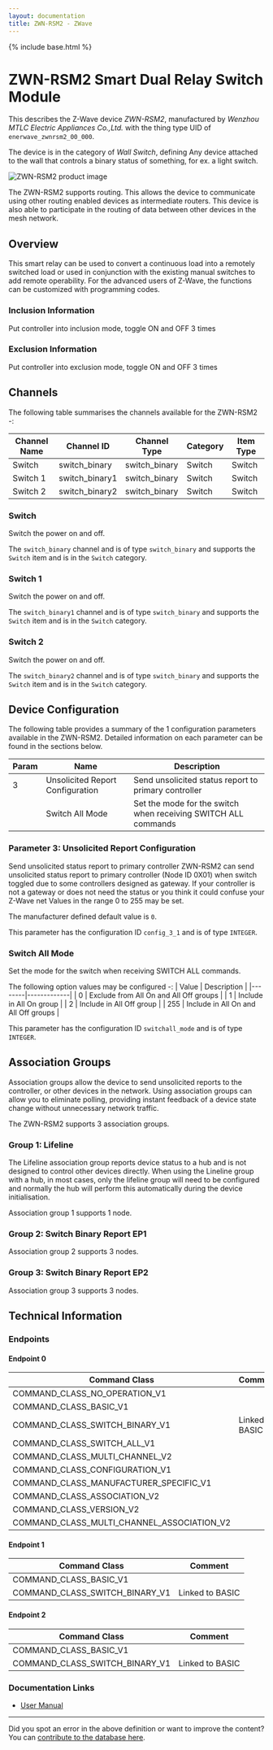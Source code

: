 ```yaml
---
layout: documentation
title: ZWN-RSM2 - ZWave
---
```


{% include base.html %}

# ZWN-RSM2 Smart Dual Relay Switch Module
This describes the Z-Wave device *ZWN-RSM2*, manufactured by *Wenzhou MTLC Electric Appliances Co.,Ltd.* with the thing type UID of ```enerwave_zwnrsm2_00_000```.

The device is in the category of *Wall Switch*, defining Any device attached to the wall that controls a binary status of something, for ex. a light switch.

![ZWN-RSM2 product image](https://www.cd-jackson.com/zwave_device_uploads/465/465_default.png)


The ZWN-RSM2 supports routing. This allows the device to communicate using other routing enabled devices as intermediate routers.  This device is also able to participate in the routing of data between other devices in the mesh network.

## Overview

This smart relay can be used to convert a continuous load into a remotely switched load or used in conjunction with the existing manual switches to add remote operability. For the advanced users of Z-Wave, the functions can be customized with programming codes.

### Inclusion Information

Put controller into inclusion mode, toggle ON and OFF 3 times

### Exclusion Information

Put controller into exclusion mode, toggle ON and OFF 3 times

## Channels

The following table summarises the channels available for the ZWN-RSM2 -:

| Channel Name | Channel ID | Channel Type | Category | Item Type |
|--------------|------------|--------------|----------|-----------|
| Switch | switch_binary | switch_binary | Switch | Switch | 
| Switch 1 | switch_binary1 | switch_binary | Switch | Switch | 
| Switch 2 | switch_binary2 | switch_binary | Switch | Switch | 

### Switch
Switch the power on and off.

The ```switch_binary``` channel and is of type ```switch_binary``` and supports the ```Switch``` item and is in the ```Switch``` category.

### Switch 1
Switch the power on and off.

The ```switch_binary1``` channel and is of type ```switch_binary``` and supports the ```Switch``` item and is in the ```Switch``` category.

### Switch 2
Switch the power on and off.

The ```switch_binary2``` channel and is of type ```switch_binary``` and supports the ```Switch``` item and is in the ```Switch``` category.



## Device Configuration

The following table provides a summary of the 1 configuration parameters available in the ZWN-RSM2.
Detailed information on each parameter can be found in the sections below.

| Param | Name  | Description |
|-------|-------|-------------|
| 3 | Unsolicited Report Configuration | Send unsolicited status report to primary controller |
|  | Switch All Mode | Set the mode for the switch when receiving SWITCH ALL commands |

### Parameter 3: Unsolicited Report Configuration

Send unsolicited status report to primary controller
ZWN-RSM2 can send unsolicited status report to primary controller (Node ID 0X01) when switch toggled due to some controllers designed as gateway. If your controller is not a gateway or does not need the status or you think it could confuse your Z-Wave net
Values in the range 0 to 255 may be set.

The manufacturer defined default value is ```0```.

This parameter has the configuration ID ```config_3_1``` and is of type ```INTEGER```.

### Switch All Mode

Set the mode for the switch when receiving SWITCH ALL commands.

The following option values may be configured -:
| Value  | Description |
|--------|-------------|
| 0 | Exclude from All On and All Off groups |
| 1 | Include in All On group |
| 2 | Include in All Off group |
| 255 | Include in All On and All Off groups |

This parameter has the configuration ID ```switchall_mode``` and is of type ```INTEGER```.


## Association Groups

Association groups allow the device to send unsolicited reports to the controller, or other devices in the network. Using association groups can allow you to eliminate polling, providing instant feedback of a device state change without unnecessary network traffic.

The ZWN-RSM2 supports 3 association groups.

### Group 1: Lifeline

The Lifeline association group reports device status to a hub and is not designed to control other devices directly. When using the Lineline group with a hub, in most cases, only the lifeline group will need to be configured and normally the hub will perform this automatically during the device initialisation.

Association group 1 supports 1 node.

### Group 2: Switch Binary Report EP1


Association group 2 supports 3 nodes.

### Group 3: Switch Binary Report EP2


Association group 3 supports 3 nodes.

## Technical Information

### Endpoints

#### Endpoint 0

| Command Class | Comment |
|---------------|---------|
| COMMAND_CLASS_NO_OPERATION_V1| |
| COMMAND_CLASS_BASIC_V1| |
| COMMAND_CLASS_SWITCH_BINARY_V1| Linked to BASIC|
| COMMAND_CLASS_SWITCH_ALL_V1| |
| COMMAND_CLASS_MULTI_CHANNEL_V2| |
| COMMAND_CLASS_CONFIGURATION_V1| |
| COMMAND_CLASS_MANUFACTURER_SPECIFIC_V1| |
| COMMAND_CLASS_ASSOCIATION_V2| |
| COMMAND_CLASS_VERSION_V2| |
| COMMAND_CLASS_MULTI_CHANNEL_ASSOCIATION_V2| |
#### Endpoint 1

| Command Class | Comment |
|---------------|---------|
| COMMAND_CLASS_BASIC_V1| |
| COMMAND_CLASS_SWITCH_BINARY_V1| Linked to BASIC|
#### Endpoint 2

| Command Class | Comment |
|---------------|---------|
| COMMAND_CLASS_BASIC_V1| |
| COMMAND_CLASS_SWITCH_BINARY_V1| Linked to BASIC|

### Documentation Links

* [User Manual](https://www.cd-jackson.com/zwave_device_uploads/465/ZWN-RSM2-Plus-0208160044-01.pdf)

---

Did you spot an error in the above definition or want to improve the content?
You can [contribute to the database here](http://www.cd-jackson.com/index.php/zwave/zwave-device-database/zwave-device-list/devicesummary/465).
